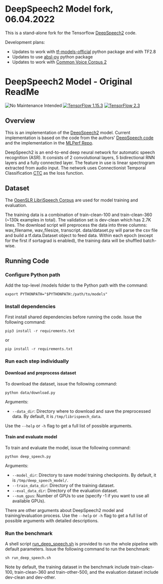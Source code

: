 # DeepSpeech2 Model fork, 06.04.2022

This is a stand-alone fork for the Tensorflow [DeepSpeech2](https://github.com/tensorflow/models/tree/master/research/deep_speech) code.

Development plans:

- Updates to work with [tf-models-official](https://pypi.org/project/tf-models-official/) python package and with TF2.8
- Updates to use [absl-py](https://abseil.io/docs/python/) python package
- Updates to work with [Common Voice Corpus 2](https://commonvoice.mozilla.org/en/datasets) 


# DeepSpeech2 Model - Original ReadMe

![No Maintenance Intended](https://img.shields.io/badge/No%20Maintenance%20Intended-%E2%9C%95-red.svg)
[![TensorFlow 1.15.3](https://img.shields.io/badge/TensorFlow-1.15.3-FF6F00?logo=tensorflow)](https://github.com/tensorflow/tensorflow/releases/tag/v1.15.3)
[![TensorFlow 2.3](https://img.shields.io/badge/TensorFlow-2.3-FF6F00?logo=tensorflow)](https://github.com/tensorflow/tensorflow/releases/tag/v2.3.0)

## Overview
This is an implementation of the [DeepSpeech2](https://arxiv.org/pdf/1512.02595.pdf) model. Current implementation is based on the code from the authors' [DeepSpeech code](https://github.com/PaddlePaddle/DeepSpeech) and the implementation in the [MLPerf Repo](https://github.com/mlperf/reference/tree/master/speech_recognition).

DeepSpeech2 is an end-to-end deep neural network for automatic speech
recognition (ASR). It consists of 2 convolutional layers, 5 bidirectional RNN
layers and a fully connected layer. The feature in use is linear spectrogram
extracted from audio input. The network uses Connectionist Temporal Classification [CTC](https://www.cs.toronto.edu/~graves/icml_2006.pdf) as the loss function.

## Dataset
The [OpenSLR LibriSpeech Corpus](http://www.openslr.org/12/) are used for model training and evaluation.

The training data is a combination of train-clean-100 and train-clean-360 (~130k
examples in total). The validation set is dev-clean which has 2.7K lines.
The download script will preprocess the data into three columns: wav_filename,
wav_filesize, transcript. data/dataset.py will parse the csv file and build a
tf.data.Dataset object to feed data. Within each epoch (except for the
first if sortagrad is enabled), the training data will be shuffled batch-wise.

## Running Code

### Configure Python path
Add the top-level /models folder to the Python path with the command:
```
export PYTHONPATH="$PYTHONPATH:/path/to/models"
```

### Install dependencies

First install shared dependencies before running the code. Issue the following command:
```
pip3 install -r requirements.txt
```
or
```
pip install -r requirements.txt
```

### Run each step individually

#### Download and preprocess dataset
To download the dataset, issue the following command:
```
python data/download.py
```
Arguments:
  * `--data_dir`: Directory where to download and save the preprocessed data. By default, it is `/tmp/librispeech_data`.

Use the `--help` or `-h` flag to get a full list of possible arguments.

#### Train and evaluate model
To train and evaluate the model, issue the following command:
```
python deep_speech.py
```
Arguments:
  * `--model_dir`: Directory to save model training checkpoints. By default, it is `/tmp/deep_speech_model/`.
  * `--train_data_dir`: Directory of the training dataset.
  * `--eval_data_dir`: Directory of the evaluation dataset.
  * `--num_gpus`: Number of GPUs to use (specify -1 if you want to use all available GPUs).

There are other arguments about DeepSpeech2 model and training/evaluation process. Use the `--help` or `-h` flag to get a full list of possible arguments with detailed descriptions.

### Run the benchmark
A shell script [run_deep_speech.sh](run_deep_speech.sh) is provided to run the whole pipeline with default parameters. Issue the following command to run the benchmark:
```
sh run_deep_speech.sh
```
Note by default, the training dataset in the benchmark include train-clean-100, train-clean-360 and train-other-500, and the evaluation dataset include dev-clean and dev-other.
